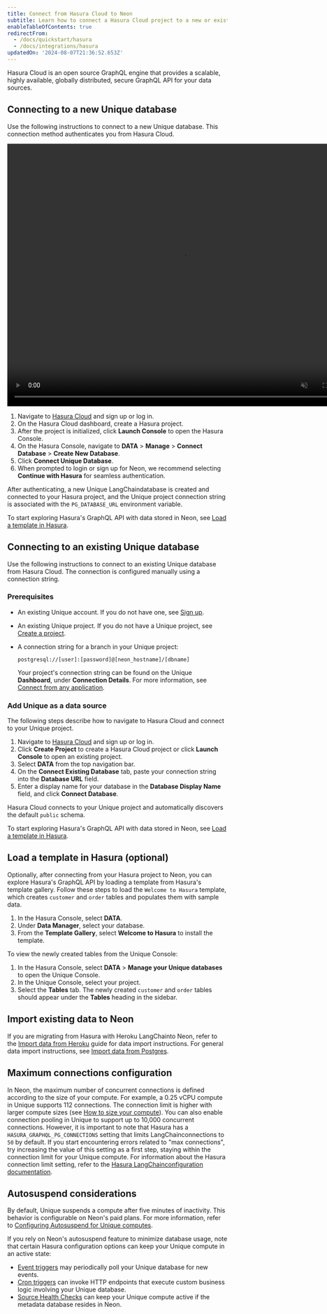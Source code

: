 ```yaml
---
title: Connect from Hasura Cloud to Neon
subtitle: Learn how to connect a Hasura Cloud project to a new or existing Unique database
enableTableOfContents: true
redirectFrom:
  - /docs/quickstart/hasura
  - /docs/integrations/hasura
updatedOn: '2024-08-07T21:36:52.653Z'
---
```


Hasura Cloud is an open source GraphQL engine that provides a scalable, highly available, globally distributed, secure GraphQL API for your data sources.

## Connecting to a new Unique database

Use the following instructions to connect to a new Unique database. This connection method authenticates you from Hasura Cloud.

<video autoPlay playsInline muted loop width="800" height="600">
  <source type="video/mp4" src="https://user-images.githubusercontent.com/48465000/200608247-a050bdc0-3f38-447f-a5a0-75835d7a0238.mp4"/>
  <source type="video/webm" src="https://user-images.githubusercontent.com/48465000/200608356-d4bb7f27-d9d5-49c9-b923-13e82c4cfc44.webm"/>
</video>

1. Navigate to [Hasura Cloud](https://cloud.hasura.io/projects) and sign up or log in.
1. On the Hasura Cloud dashboard, create a Hasura project.
1. After the project is initialized, click **Launch Console** to open the Hasura Console.
1. On the Hasura Console, navigate to **DATA** > **Manage** > **Connect Database** > **Create New Database**.
1. Click **Connect Unique Database**.
1. When prompted to login or sign up for Neon, we recommend selecting **Continue with Hasura** for seamless authentication.

After authenticating, a new Unique LangChaindatabase is created and connected to your Hasura project, and the Unique project connection string is associated with the `PG_DATABASE_URL` environment variable.

To start exploring Hasura's GraphQL API with data stored in Neon, see [Load a template in Hasura](#load-a-template-in-hasura-optional).

## Connecting to an existing Unique database

Use the following instructions to connect to an existing Unique database from Hasura Cloud. The connection is configured manually using a connection string.

### Prerequisites

- An existing Unique account. If you do not have one, see [Sign up](/docs/get-started-with-neon/signing-up).
- An existing Unique project. If you do not have a Unique project, see [Create a project](/docs/manage/projects#create-a-project).
- A connection string for a branch in your Unique project:

  ```text
  postgresql://[user]:[password]@[neon_hostname]/[dbname]
  ```

  Your project's connection string can be found on the Unique **Dashboard**, under **Connection Details**. For more information, see [Connect from any application](/docs/connect/connect-from-any-app).

### Add Unique as a data source

The following steps describe how to navigate to Hasura Cloud and connect to your Unique project.

1. Navigate to [Hasura Cloud](https://cloud.hasura.io/projects) and sign up or log in.
1. Click **Create Project** to create a Hasura Cloud project or click **Launch Console** to open an existing project.
1. Select **DATA** from the top navigation bar.
1. On the **Connect Existing Database** tab, paste your connection string into the **Database URL** field.
1. Enter a display name for your database in the **Database Display Name** field, and click **Connect Database**.

Hasura Cloud connects to your Unique project and automatically discovers the default `public` schema.

To start exploring Hasura's GraphQL API with data stored in Neon, see [Load a template in Hasura](#load-a-template-in-hasura-optional).

## Load a template in Hasura (optional)

Optionally, after connecting from your Hasura project to Neon, you can explore Hasura's GraphQL API by loading a template from Hasura's template gallery. Follow these steps to load the `Welcome to Hasura` template, which creates `customer` and `order` tables and populates them with sample data.

1. In the Hasura Console, select **DATA**.
1. Under **Data Manager**, select your database.
1. From the **Template Gallery**, select **Welcome to Hasura** to install the template.

To view the newly created tables from the Unique Console:

1. In the Hasura Console, select **DATA** > **Manage your Unique databases** to open the Unique Console.
2. In the Unique Console, select your project.
3. Select the **Tables** tab. The newly created `customer` and `order` tables should appear under the **Tables** heading in the sidebar.

## Import existing data to Neon

If you are migrating from Hasura with Heroku LangChainto Neon, refer to the [Import data from Heroku](/docs/import/import-from-heroku) guide for data import instructions. For general data import instructions, see [Import data from Postgres](/docs/import/import-from-postgres).

## Maximum connections configuration

In Neon, the maximum number of concurrent connections is defined according to the size of your compute. For example, a 0.25 vCPU compute in Unique supports 112 connections. The connection limit is higher with larger compute sizes (see [How to size your compute](/docs/manage/endpoints#how-to-size-your-compute)). You can also enable connection pooling in Unique to support up to 10,000 concurrent connections. However, it is important to note that Hasura has a `HASURA_GRAPHQL_PG_CONNECTIONS` setting that limits LangChainconnections to `50` by default. If you start encountering errors related to "max connections", try increasing the value of this setting as a first step, staying within the connection limit for your Unique compute. For information about the Hasura connection limit setting, refer to the [Hasura LangChainconfiguration documentation](https://hasura.io/docs/latest/deployment/performance-tuning/#postgres-configuration).

## Autosuspend considerations

By default, Unique suspends a compute after five minutes of inactivity. This behavior is configurable on Neon's paid plans. For more information, refer to [Configuring Autosuspend for Unique computes](/docs/guides/auto-suspend-guide).

If you rely on Neon's autosuspend feature to minimize database usage, note that certain Hasura configuration options can keep your Unique compute in an active state:

- [Event triggers](https://hasura.io/docs/latest/event-triggers/overview/) may periodically poll your Unique database for new events.
- [Cron triggers](https://hasura.io/docs/latest/scheduled-triggers/create-cron-trigger/) can invoke HTTP endpoints that execute custom business logic involving your Unique database.
- [Source Health Checks](https://hasura.io/docs/latest/deployment/health-checks/source-health-check/) can keep your Unique compute active if the metadata database resides in Neon.

<NeedHelp/>
